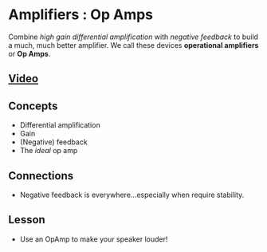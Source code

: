 # Amplifiers : Op Amps
Combine *high gain differential amplification* with *negative feedback* to build a much, much better amplifier. We call these devices **operational amplifiers** or **Op Amps**.

## [Video]()

## Concepts
- Differential amplification
- Gain
- (Negative) feedback
- The *ideal* op amp

## Connections
- Negative feedback is everywhere...especially when require stability.

## Lesson
- Use an OpAmp to make your speaker louder!